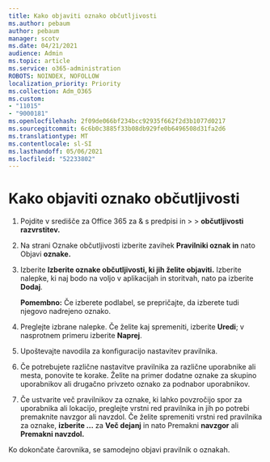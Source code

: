 ```yaml
---
title: Kako objaviti oznako občutljivosti
ms.author: pebaum
author: pebaum
manager: scotv
ms.date: 04/21/2021
audience: Admin
ms.topic: article
ms.service: o365-administration
ROBOTS: NOINDEX, NOFOLLOW
localization_priority: Priority
ms.collection: Adm_O365
ms.custom:
- "11015"
- "9000181"
ms.openlocfilehash: 2f09de066bf234bcc92935f662f2d3b1077d0217
ms.sourcegitcommit: 6c6b0c3885f33b08db929fe0b6496508d31fa2d6
ms.translationtype: MT
ms.contentlocale: sl-SI
ms.lasthandoff: 05/06/2021
ms.locfileid: "52233802"
---
```

# <a name="how-to-publish-a-sensitivity-label"></a>Kako objaviti oznako občutljivosti

1. Pojdite v središče za Office 365 za & s predpisi in >  >  **občutljivosti razvrstitev.**

1. Na strani Oznake občutljivosti izberite zavihek **Pravilniki oznak in** nato Objavi **oznake.**

1. Izberite **Izberite oznake občutljivosti, ki jih želite objaviti.** Izberite nalepke, ki naj bodo na voljo v aplikacijah in storitvah, nato pa izberite **Dodaj**.

    **Pomembno:** Če izberete podlabel, se prepričajte, da izberete tudi njegovo nadrejeno oznako.

1. Preglejte izbrane nalepke. Če želite kaj spremeniti, izberite **Uredi**; v nasprotnem primeru izberite **Naprej**.

1. Upoštevajte navodila za konfiguracijo nastavitev pravilnika.

1. Če potrebujete različne nastavitve pravilnika za različne uporabnike ali mesta, ponovite te korake. Želite na primer dodatne oznake za skupino uporabnikov ali drugačno privzeto oznako za podnabor uporabnikov.

1. Če ustvarite več pravilnikov za oznake, ki lahko povzročijo spor za uporabnika ali lokacijo, preglejte vrstni red pravilnika in jih po potrebi premaknite navzgor ali navzdol. Če želite spremeniti vrstni red pravilnika za oznake, **izberite ...** za **Več dejanj** in nato Premakni **navzgor** ali **Premakni navzdol.**

Ko dokončate čarovnika, se samodejno objavi pravilnik o oznakah.